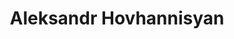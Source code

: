 ---
title: Aleksandr Hovhannisyan
link : https://www.aleksandrhovhannisyan.com/
genre: "personal site"
---